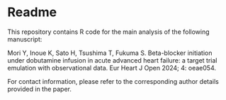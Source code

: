 # Readme

This repository contains R code for the main analysis of the following manuscript:

Mori Y, Inoue K, Sato H, Tsushima T, Fukuma S. Beta-blocker initiation under dobutamine infusion in acute advanced heart failure: a target trial emulation with observational data. Eur Heart J Open 2024; 4: oeae054.

For contact information, please refer to the corresponding author details provided in the paper.
